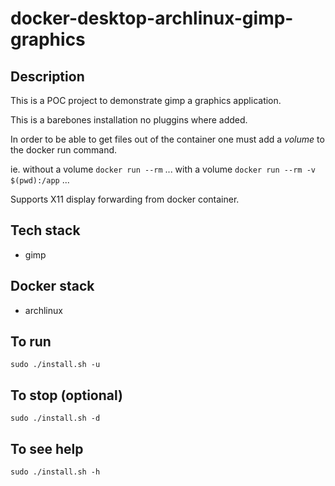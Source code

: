 # docker-desktop-archlinux-gimp-graphics

## Description
This is a POC project to demonstrate gimp a graphics application.

This is a barebones installation no pluggins where added.

In order to be able to get files out of the container one must add a *volume* to the docker run command.

ie.
without a volume
`docker run --rm` ...
with a volume
`docker run --rm -v $(pwd):/app` ...

Supports X11 display forwarding from docker container.

## Tech stack
- gimp

## Docker stack
- archlinux

## To run
`sudo ./install.sh -u`

## To stop (optional)
`sudo ./install.sh -d`

## To see help
`sudo ./install.sh -h`